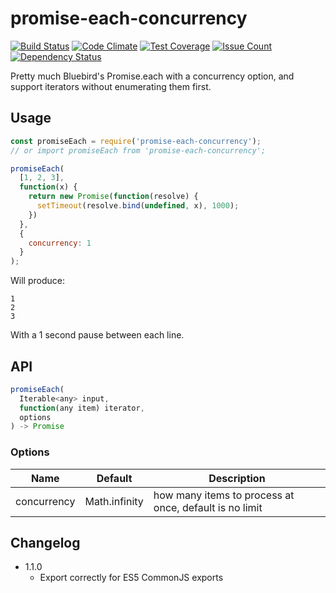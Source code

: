 # promise-each-concurrency
[![Build Status](https://travis-ci.org/leahciMic/promise-each-concurrency.svg?branch=master)](https://travis-ci.org/leahciMic/promise-each-concurrency)
[![Code Climate](https://codeclimate.com/github/leahciMic/promise-each-concurrency/badges/gpa.svg)](https://codeclimate.com/github/leahciMic/promise-each-concurrency)
[![Test Coverage](https://codeclimate.com/github/leahciMic/promise-each-concurrency/badges/coverage.svg)](https://codeclimate.com/github/leahciMic/promise-each-concurrency/coverage)
[![Issue Count](https://codeclimate.com/github/leahciMic/promise-each-concurrency/badges/issue_count.svg)](https://codeclimate.com/github/leahciMic/promise-each-concurrency)
[![Dependency Status](https://www.versioneye.com/user/projects/5770e219671894003644917f/badge.svg?style=flat)](https://www.versioneye.com/user/projects/5770e219671894003644917f)

Pretty much Bluebird's Promise.each with a concurrency option, and support iterators without enumerating them first.

## Usage

```js
const promiseEach = require('promise-each-concurrency');
// or import promiseEach from 'promise-each-concurrency';

promiseEach(
  [1, 2, 3],
  function(x) {
    return new Promise(function(resolve) {
      setTimeout(resolve.bind(undefined, x), 1000);
    })
  },
  {
    concurrency: 1
  }
);
```

Will produce:
```
1
2
3
```

With a 1 second pause between each line.

## API

```js
promiseEach(
  Iterable<any> input,
  function(any item) iterator,
  options
) -> Promise
```

### Options

| Name        | Default       | Description                                            |
|-------------|---------------|--------------------------------------------------------|
| concurrency | Math.infinity | how many items to process at once, default is no limit |


## Changelog

* 1.1.0
  - Export correctly for ES5 CommonJS exports
